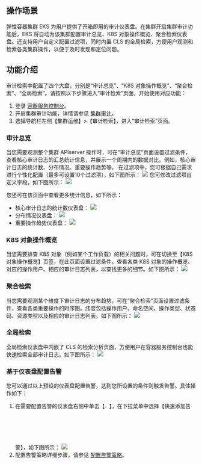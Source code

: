 
## 操作场景
弹性容器集群 EKS 为用户提供了开箱即用的审计仪表盘。在集群开启集群审计功能后，EKS 将自动为该集群配置审计总览、K8S 对象操作概览、聚合检索仪表盘。还支持用户自定义配置过滤项，同时内置 CLS 的全局检索，方便用户观测和检索各类集群操作，以便于及时发现和定位问题。




## 功能介绍

审计检索中配置了四个大盘，分别是“审计总览”、“K8S 对象操作概览”、“聚合检索”、“全局检索”。请按照以下步骤进入“审计检索”页面，开始使用对应功能：
1. 登录 [容器服务控制台](https://console.cloud.tencent.com/tke2)。
2. 开启集群审计功能，详情请参见 [集群审计](https://cloud.tencent.com/document/product/457/58242)。
3. 选择导航栏左侧【集群运维】>【审计检索】，进入“审计检索”页面。


### 审计总览

当您需要观测整个集群 APIserver 操作时，可在“审计总览”页面设置过滤条件，查看核心审计日志的汇总统计信息，并展示一个周期内的数据对比。例如，核心审计日志的统计数、分布情况、重要操作趋势等。
在过滤项中，您可根据自己需求进行个性化配置（最多可设置10个过滤项），如下图所示：
![](https://main.qcloudimg.com/raw/7530b2adfe15cefae4d32546d92cad3c.png)
您可修改过滤项自定义字段，如下图所示：
<img src="https://main.qcloudimg.com/raw/184c2e103a3760a729e629cb8c1b6851.png" data-nonescope="true"><br>


您还可在该页面中查看更多统计信息，如下所示：
- 核心审计日志的统计数仪表盘：
![](https://main.qcloudimg.com/raw/a83d1eb3b994ec7bc2645c87a49cb681.png)
- 分布情况仪表盘：
![](https://main.qcloudimg.com/raw/df969586900050c34b6ff88a0d78691f.png)
- 重要操作趋势仪表盘：
![](https://main.qcloudimg.com/raw/8252dbfef7ee0e997c6ab4bea2ecff6a.png)






### K8S 对象操作概览

当您需要排查 K8S 对象（例如某个工作负载）的相关问题时，可在切换至【K8S 对象操作概览】页签，在此页面设置过滤条件，查看各类 K8S 对象的操作概览、对应的操作用户、相应的审计日志列表，以查找更多的细节。如下图所示：
![](https://main.qcloudimg.com/raw/0ce5c77530927f31db851fed968f10c7.png)

### 聚合检索

当您需要观测某个维度下审计日志的分布趋势，可在“聚合检索”页面设置过滤条件，查看各类重要操作的时序图。纬度包括操作用户、命名空间、操作类型、状态码、资源类型以及相应的审计日志列表。如下图所示：
![](https://main.qcloudimg.com/raw/8b0fddd5ce1f151b16e45f5d0ef6f03e.png)

### 全局检索

全局检索仪表盘中内嵌了 CLS 的检索分析页面，方便用户在容器服务控制台也能快速检索全部审计日志。如下图所示：
![](https://main.qcloudimg.com/raw/87c408b9f82486ea4248815310dd2fe4.png)

### 基于仪表盘配置告警

您可以通过以上预设的仪表盘配置告警，达到您所设置的条件则触发告警。具体操作如下：

1. 在需要配置告警的仪表盘右侧中单击【<img src="https://main.qcloudimg.com/raw/77e0007d25c9724e5b2f05ab3ff8f95a.png" width="2.5%">】，在下拉菜单中选择【快速添加告警】，如下图所示：
![](https://main.qcloudimg.com/raw/3e39a2d3ba7cae4d761b86c351242e24.png)
2. 配置告警策略详细步骤，请参见 [配置告警策略](https://cloud.tencent.com/document/product/614/51742)。


